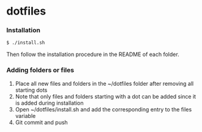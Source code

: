# dotfiles

### Installation

```Bash
$ ./install.sh
```

Then follow the installation procedure in the README of each folder.

### Adding folders or files

1. Place all new files and folders in the ~/dotfiles folder after removing all starting dots
3. Note that only files and folders starting with a dot can be added since it is added during installation
2. Open ~/dotfiles/install.sh and add the corresponding entry to the files variable
3. Git commit and push
